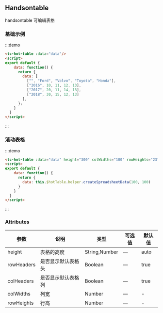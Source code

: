 ## Handsontable
handsontable 可编辑表格

### 基础示例
:::demo
```html
<tc-hot-table :data="data"/>
<script>
export default {
    data: function() {
      return {
        data: [
          ["", "Ford", "Volvo", "Toyota", "Honda"],
          ["2016", 10, 11, 12, 13],
          ["2017", 20, 11, 14, 13],
          ["2018", 30, 15, 12, 13]
        ],
      };
    }
  }
</script>
```
:::

### 滚动表格
:::demo
```html
<tc-hot-table :data="data" height="300" colWidths="100" rowHeights="23" />
<script>
export default {
    data: function() {
      return {
        data: this.$hotTable.helper.createSpreadsheetData(100, 100)
      }
    }
  }
</script>
```
:::

### Attributes

| 参数 | 说明 | 类型 | 可选值 | 默认值   |
|------  |-----|---- |----- |---- |
| height | 表格的高度 | String,Number | — | auto |
| rowHeaders | 是否显示默认表格头 | Boolean | — | true |
| colHeaders | 是否显示默认表格列 | Boolean | — | true |
| colWidths | 列宽 | Number | — | - |
| rowHeights | 行高 | Number | — | - |